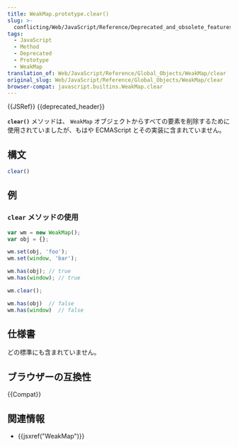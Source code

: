 ```yaml
---
title: WeakMap.prototype.clear()
slug: >-
  conflicting/Web/JavaScript/Reference/Deprecated_and_obsolete_features_a91664716c4f7753074ac042780999e0
tags:
  - JavaScript
  - Method
  - Deprecated
  - Prototype
  - WeakMap
translation_of: Web/JavaScript/Reference/Global_Objects/WeakMap/clear
original_slug: Web/JavaScript/Reference/Global_Objects/WeakMap/clear
browser-compat: javascript.builtins.WeakMap.clear
---
```


{{JSRef}} {{deprecated_header}}

**`clear()`** メソッドは、 `WeakMap` オブジェクトからすべての要素を削除するために使用されていましたが、もはや ECMAScript とその実装に含まれていません。

## 構文

```js
clear()
```

## 例

### `clear` メソッドの使用

```js example-bad
var wm = new WeakMap();
var obj = {};

wm.set(obj, 'foo');
wm.set(window, 'bar');

wm.has(obj); // true
wm.has(window); // true

wm.clear();

wm.has(obj)  // false
wm.has(window)  // false
```

## 仕様書

どの標準にも含まれていません。

## ブラウザーの互換性

{{Compat}}

## 関連情報

- {{jsxref("WeakMap")}}
